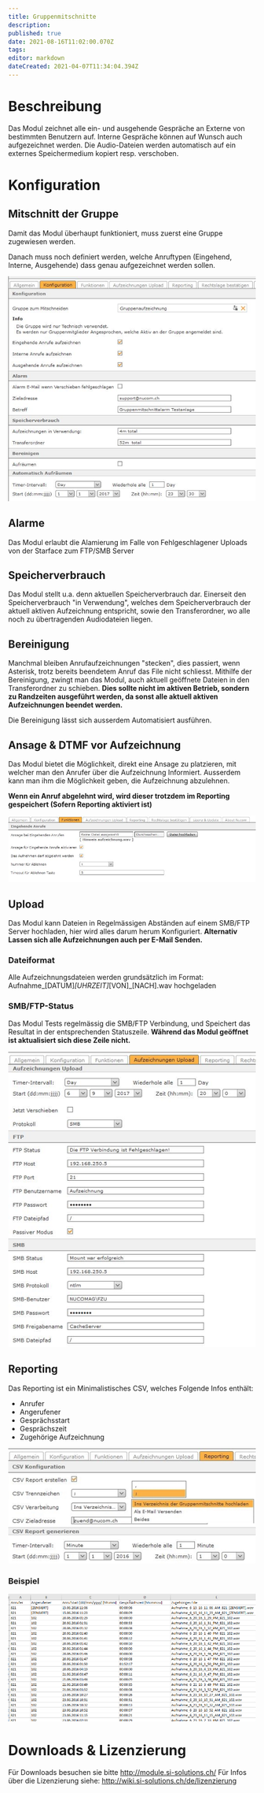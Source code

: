 ```yaml
---
title: Gruppenmitschnitte
description: 
published: true
date: 2021-08-16T11:02:00.070Z
tags: 
editor: markdown
dateCreated: 2021-04-07T11:34:04.394Z
---
```


# Beschreibung
Das Modul zeichnet alle ein- und ausgehende Gespräche an Externe von bestimmten Benutzern auf. Interne Gespräche können auf Wunsch auch aufgezeichnet werden. Die Audio-Dateien werden automatisch auf ein externes Speichermedium kopiert resp. verschoben. 
# Konfiguration
## Mitschnitt der Gruppe
Damit das Modul überhaupt funktioniert, muss zuerst eine Gruppe zugewiesen werden.

Danach muss noch definiert werden, welche Anruftypen (Eingehend, Interne, Ausgehende) dass genau aufgezeichnet werden sollen.

![1](/uploads/gruppenmitschnitte/1.jpg "1")

## Alarme
Das Modul erlaubt die Alamierung im Falle von Fehlgeschlagener Uploads von der Starface zum FTP/SMB Server

## Speicherverbrauch
Das Modul stellt u.a. denn aktuellen Speicherverbrauch dar.
Einerseit den Speicherverbrauch "in Verwendung", welches dem Speicherverbrauch der aktuell aktiven Aufzeichnung entspricht, sowie den Transferordner, wo alle noch zu übertragenden Audiodateien liegen.

## Bereinigung
Manchmal bleiben Anrufaufzeichnungen "stecken", dies passiert, wenn Asterisk, trotz bereits beendetem Anruf das File nicht schliesst.
Mithilfe der Bereinigung, zwingt man das Modul, auch aktuell geöffnete Dateien in den Transferordner zu schieben.
**Dies sollte nicht im aktiven Betrieb, sondern zu Randzeiten ausgeführt werden, da sonst alle aktuell aktiven Aufzeichnungen beendet werden.**

Die Bereinigung lässt sich ausserdem Automatisiert ausführen.

## Ansage & DTMF vor Aufzeichnung

Das Modul bietet die Möglichkeit, direkt eine Ansage zu platzieren, mit welcher man den Anrufer über die Aufzeichnung Informiert.
Ausserdem kann man ihm die Möglichkeit geben, die Aufzeichnung abzulehnen.

**Wenn ein Anruf abgelehnt wird, wird dieser trotzdem im Reporting gespeichert (Sofern Reporting aktiviert ist)**

![2](/uploads/gruppenmitschnitte/2.jpg "2")

## Upload
Das Modul kann Dateien in Regelmässigen Abständen auf einem SMB/FTP Server hochladen, hier wird alles darum herum Konfiguriert.
**Alternativ Lassen sich alle Aufzeichnungen auch per E-Mail Senden.**

### Dateiformat
Alle Aufzeichnungsdateien werden grundsätzlich im Format: Aufnahme_[DATUM]_[UHRZEIT]_[VON]_[NACH].wav hochgeladen

### SMB/FTP-Status
Das Modul Tests regelmässig die SMB/FTP Verbindung, und Speichert das Resultat in der entsprechenden Statuszeile.
**Während das Modul geöffnet ist aktualisiert sich diese Zeile nicht.**

![3](/uploads/gruppenmitschnitte/3.jpg "3")

## Reporting
Das Reporting ist ein Minimalistisches CSV, welches Folgende Infos enthält:

* Anrufer
* Angerufener
* Gesprächsstart
* Gesprächszeit
* Zugehörige Aufzeichnung

![4](/uploads/gruppenmitschnitte/4.jpg "4")

### Beispiel

![Reporting](/uploads/gruppenmitschnitte/reporting.png "Reporting")
# Downloads & Lizenzierung
Für Downloads besuchen sie bitte http://module.si-solutions.ch/
Für Infos über die Lizenzierung siehe: http://wiki.si-solutions.ch/de/lizenzierung
